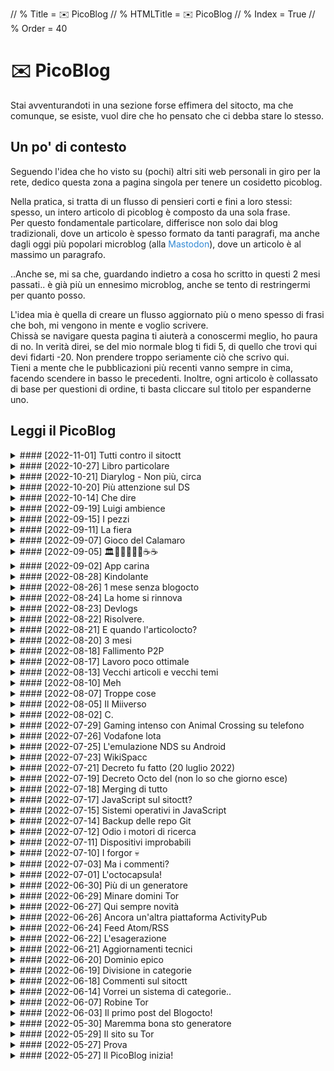 // % Title = ✉️ PicoBlog
// % HTMLTitle = <span class="twa twa-envelope twa-✉️"><span>✉️</span></span> PicoBlog
// % Index = True
// % Order = 40

# <span class="twa twa-envelope twa-✉️"><span>✉️</span></span> PicoBlog

Stai avventurandoti in una sezione forse effimera del sitocto, ma che comunque, se esiste, vuol dire che ho pensato che ci debba stare lo stesso.

## Un po' di contesto

Seguendo l'idea che ho visto su (pochi) altri siti web personali in giro per la rete, dedico questa zona a pagina singola per tenere un cosidetto picoblog.

Nella pratica, si tratta di un flusso di pensieri corti e fini a loro stessi: spesso, un intero articolo di picoblog è composto da una sola frase.  
Per questo fondamentale particolare, differisce non solo dai blog tradizionali, dove un articolo è spesso formato da tanti paragrafi, ma anche dagli oggi più popolari microblog (alla <span style="Color:#3088d4;">Mastodon</span>), dove un articolo è al massimo un paragrafo.

..Anche se, mi sa che, guardando indietro a cosa ho scritto in questi 2 mesi passati.. è già più un ennesimo microblog, anche se tento di restringermi per quanto posso.

L'idea mia è quella di creare un flusso aggiornato più o meno spesso di frasi che boh, mi vengono in mente e voglio scrivere.  
Chissà se navigare questa pagina ti aiuterà a conoscermi meglio, ho paura di no. In verità direi, se del mio normale blog ti fidi 5, di quello che trovi qui devi fidarti -20. Non prendere troppo seriamente ciò che scrivo qui.  
Tieni a mente che le pubblicazioni più recenti vanno sempre in cima, facendo scendere in basso le precedenti. Inoltre, ogni articolo è collassato di base per questioni di ordine, ti basta cliccare sul titolo per espanderne uno.

## Leggi il PicoBlog

<div markdown="1" class="BorderBoxContainer">

<details markdown="1"><summary>
#### [2022-11-01] Tutti contro il sitoctt </summary>
La scelta di botsin.space come istanza per il mio bot ActivityPub del sito non è stata troppo lungimirante, visto che pare bloccata su molte altre per spam.. rendendo il bot completamente irraggiungibile. Oltre a questo, ci sta Google che ancora da le rogne per l'indicizzazione. 😐
</details>

<details markdown="1"><summary>
#### [2022-10-27] Libro particolare </summary>
L'altro giorno ho scoperto il Codex Seraphinianus, una roba stranissima che forse mi sta per ispirare. A [questo thread su Mastodon](https://mastodon.uno/@octo/109225347482444777){[:MdTgtBlank:]} ho linkato un video ed il PDF del libro.. ma basta vedere le immagini che ogni tanto aggiungo per (non) capire di cosa si tratta.. 😁
</details>

<details markdown="1"><summary>
#### [2022-10-21] Diarylog - Non più, circa </summary>
Un mesetto fa creai una sezione "Diarylog" qui, come il PicoBlog ma per ospitare scritture più lunghe di queste; non quanto post di Blog, ma più lunghe. Perché? Non lo so, ma ho realizzato solo l'altro giorno che non ha senso ed è difficile da mantenere, e quindi da ora creo normali post nella sezione [MicroBlog](./Categories/MicroBlog.html) per avere la stessa cosa..
</details>

<details markdown="1"><summary>
#### [2022-10-20] Più attenzione sul DS </summary>
Sul [Diarylog](./Diarylog.html) 4 giorni ho detto com'è continuata la storia del DSpacc: ora ho la flashcart.. e per cosa la uso? Beh, guardando con scrupolo la libreria DS, scopro che in effetti un sacco di titoli sono giocabili con solo lo schermo inferiore! 🌝
</details>

<details markdown="1"><summary>
#### [2022-10-14] Che dire </summary>
Di nuovo inattività qui, eh? Purtroppo un po' non avevo voglia, un po' non sapevo cosa mettere di nuovo, in queste settimane passate.. Ma ora è in lavorazione un nuovo articolo di [Blog](./Categories/Blog.html), e forse avrei anche un po' di cose da scrivere sui [Devlogs](./Devlogs.html).
</details>

<details markdown="1"><summary>
#### [2022-09-19] Luigi ambience </summary>
La musichetta del casinò di Luigi, nonostante lui sia bastardo, è molto raffinata e ci sta benissimo come ambience per l'appartamento. Cliccando sulla foto sotto la si può ascoltare da YouTube.

[![Schermata del primo minigioco di Luigi in Super Mario 64 DS.]([staticoso:Folder:Assets:AbsoluteRoot]/Media/Misc/Luigi-Casino.avif)]([:YouTubeURL:]/QoydhH3xODU){[:MdTgtBlank:]}
</details>

<details markdown="1"><summary>
#### [2022-09-15] I pezzi </summary>
Un sacco di roba mi si sta distruggendo. [La mia Nintendo Switch](https://t.me/SpaccInc/882){[:MdTgtBlank:]} cade letteralmente a pezzi, [il mio mouse pezzottissimo](https://t.me/SpaccInc/888){[:MdTgtBlank:]} ha perso un tasto laterale, e che cavolo, e mannaggia!!… Oggi oggi non si è spaccato niente, ma è bene tenere gli ma occhi aperti.
</details>

<details markdown="1"><summary>
#### [2022-09-11] La fiera </summary>
Questi 4 giorni sono potuta andare, nonostante casini successi ultimamente, al FantaExpo di Salerno. Magari scriverò un po' di più di ciò nei giorni a venire. Tra questo, Splatoon 3, e programmare e creare nuove sezioni del sitoctt in alcuni tempi morti, ecco spiegato perché il PicoBlog ha dormito sti giorni.
</details>

<details markdown="1"><summary>
#### [2022-09-07] Gioco del Calamaro </summary>
Ieri sera si è diffusa in Internet, con 3 giorni di anticipo rispetto al giorno di uscita del gioco, la ROM di Splatoon 3. Fino ad ora ho giocato solo il tutorial, con calma lo proverò bene poi. Vi lascio l'hash del torrent comunque... `🎈🚢👪🐉🎩🤣👝🌭🎥🥅🌟🐅🎦📨🎦🐁🎡🚿🏦🚵🎛🤰🏛🚯👦🔙🐞🤒🎈🚒👞🌩` :)
</details>

<details markdown="1"><summary>
#### [2022-09-05] 🏛🙁🛫🏯🍌📢☕☕ </summary>
Detto in breve: cercavo un'alternativa originale a base64, per una cosa. Ho pensato a creare un mio sistema che ha a che fare con le ASCII art, però mi ci vuole un po' di lavoro e il sistema mi serve subito. Ma poi ho scoperto [Ecoji](https://github.com/keith-turner/ecoji){[:MdTgtBlank:]} 🙏
</details>

<details markdown="1"><summary>
#### [2022-09-02] App carina </summary>
[GitJournal](https://github.com/GitJournal/GitJournal){[:MdTgtBlank:]}, provata ieri qualche minuto, penso meriti. Se non usassi già Standard Notes, considereri questa app.
</details>

<details markdown="1"><summary>
#### [2022-08-28] Kindolante </summary>
Solo oggi ho scoperto che, installando [questo pacchetto](https://storage.gra.cloud.ovh.net/v1/AUTH_2ac4bfee353948ec8ea7fd1710574097/mr-public/Touch/kindle-usbnet-0.22.N-r18897.tar.xz){[:MdTgtBlank:]}, posso avere un **client** SSH aggiornato sul mio Kindle. Non potevo saperlo, non stava scritto da nessuna parte.. meglio tardi che mai però, ora dal Kindle posso fare cosine su altre macchine.
</details>

<details markdown="1"><summary>
#### [2022-08-26] 1 mese senza blogocto </summary>
Mamma mia agosto! Ha fatto andare un po' a rotoli i miei piani di scrittura, non ho mai avuto abbastanza tempo calmo e adatto per la scrittura ben fatta. Vabbè, dichiariamo finito questo ciclo lunare, è uscito [📈 il nuovo articoloctt](./Posts/2022-08-26-sitoctt-da-3-mesi-ad-oggi.html).
</details>

<details markdown="1"><summary>
#### [2022-08-24] La home si rinnova </summary>
**E non oso spoilerare oltre! Né quando, né come! 🤫️** Ma sappiate però che roba bolle in pentola.
</details>

<details markdown="1"><summary>
#### [2022-08-23] Devlogs </summary>
Per mesi sto, occasionalmente, abusando del PicoBlog come devlog per la roba che faccio. Brutta idea, visto che la scrittura qui va limitata. Quindi, ora di inaugurare la sezione [Devlogs](./Devlogs.html).
</details>

<details markdown="1"><summary>
#### [2022-08-22] Risolvere. </summary>
Il sitoctt è dalla sua creazione no-bloat ed efficiente. Eccetto per una (1) risorsa caricata: il [CSS per le emoji](https://octtspacc.gitlab.io/sitoctt-assets/twemoji-amazing.min.css){[:MdTgtBlank:]}. Spreca 400KB di traffico, non va bene, ma ho già qualche idea per risolvere.

![Schermata "Rete" degli strumenti sviluppatore di Firefox, che mostra i file più grossi caricati dalla home.]([staticoso:Folder:Assets:AbsoluteRoot]/Media/Screenshots/Firefox-Devtools-sitoctt-index.html-2022-08-22-23-56-53.avif)
</details>

<details markdown="1"><summary>
#### [2022-08-21] E quando l'articolocto? </summary>
Da cosa ho iniziato a scrivere ieri è uscita fuori na roba che non finisce più, quindi va spezzettata in diversi articoli. Il primo potrei già pubblicarlo stasera, ma meglio lasciarlo a decantare una giornata, sia mai mi vengano idee da aggiungere.
</details>

<details markdown="1"><summary>
#### [2022-08-20] 3 mesi </summary>
Solo oggi ci ho fatto caso: 3 mesi fa (meno 3 giorni) nasceva il sitocto - anzi, il postocto. Questo tempo è volato, ma se riguardo indietro c'è molto da dire; aspettatevi l'articol**octo** 🙃
</details>

<details markdown="1"><summary>
#### [2022-08-18] Fallimento P2P </summary>
Chi sul sitocto naviga con attenzione avrà forse notato che, circa una settimana fa, avevo incluso una [libreria JS non aggiornata da 4 anni](https://github.com/xuset/planktos){[:MdTgtBlank:]}, che avrebbe dovuto rendere il sito automaticamente distribuito via BitTorrent. Ecco, non c'è più: non solo non funzionava, ma non faceva più caricare il sito se attivata..
</details>

<details markdown="1"><summary>
#### [2022-08-17] Lavoro poco ottimale </summary>
È il mio stato corrente, dove vorrei avere tutta la mia roba di codice sempre perfettamente sincronizzata tra tutti i dispositivi, incluso lo Ximi. Ho chiesto consigli [qui](https://feddit.it/post/44715){[:MdTgtBlank:]} e qualcosa di buono ho già preso, vedremo in cosa andrò a finire.
</details>

<details markdown="1"><summary>
#### [2022-08-13] Vecchi articoli e vecchi temi </summary>
Vorrei iniziare ad importare articoli dal mio vecchio blog, perché lì non sono ben preservati. Il primo che già ripropongo è l'ultimo pubblicato lì: [Gli inaspettati vantaggi della chiavetta Linux](./Posts/Archive/2022-05-07-Gli-Inaspettati-Vantaggi-della-Chiavetta-Linux.html). Si, con (quasi) la stessa veste grafica che avevo sul vecchio blog, anziché con quella del resto del sitocto; con staticoso posso questo ed altro.
</details>

<details markdown="1"><summary>
#### [2022-08-10] Meh </summary>
Da ormai 2 giorni sono fuori casa, per una vacanza che non è tipo una vacanza. Bello il posto, ho fatto delle foto che penso poi pubblicherò, tra cui alcune di spacc (!), ma ci sono rogne e boh, mi sto più che scocciando.. vediamo come continua, va...
</details>

<details markdown="1"><summary>
#### [2022-08-07] Troppe cose </summary>
Che ho fatto tra ieri e oggi? R su Miiverse, poi ho iniziato a programmare una [libreria C](https://gitlab.com/octospacc/LibMultiSpacc){[:MdTgtBlank:]}, e poi ho fallito a tentare di [ospitare un server](https://mastodon.uno/@octo/108783055408081922){[:MdTgtBlank:]} prima Misskey, poi Pleroma (piè aroma), e poi Mastodon.
</details>

<details markdown="1"><summary>
#### [2022-08-05] Il Miiverso </summary>
Un [video YT](https://yewtu.be/watch?v=JjQDik3yNhA){[:MdTgtBlank:]} ha fatto tornare Miiverse alla mia memoria, social network di Nintendo che fu chiuso. Poi mi viene in mente che la community tentò di ricrearlo e.. scopro che il progetto [rverse](https://libredd.it/r/3dshacks/comments/l4klae/miiverse_patch_to_make_it_work_again_rverse/gmyx2e4/?context=3){[:MdTgtBlank:]} è in vita. E funziona! Ho di nuovo Miiverse!
</details>

<details markdown="1"><summary>
#### [2022-08-02] C. </summary>
Una sola lettera, ma quante rogne. Dall'altro giorno sto provando a scrivere [questo giochino](https://gitlab.com/octospacc/BloccSpacc){[:MdTgtBlank:]}, non dico il perché o perché ho scelto C qui, altrimenti fo il papiro.
</details>

<details markdown="1"><summary>
#### [2022-07-29] Gaming intenso con Animal Crossing su telefono </summary>
Eh, parliamo proprio di uno di quei giochi difficili, da qualche giorno l'ho voluto riprendere in mano. Meno male che grazie agli [emulatori](./Posts/2022-07-27-0000-Emulazione-NDS-Google-Play-e-una-Storia-Oscura.html) posso vivere l'intenso ovunque, anche quando ho solo il telefono con me.
</details>

<details markdown="1"><summary>
#### [2022-07-26] Vodafone lota </summary>
Oggi, a casaccio, è saltata la linea Internet di casa per tipo 40 minuti buoni, Vodafone lota,.,.,
</details>

<details markdown="1"><summary>
#### [2022-07-25] L'emulazione NDS su Android </summary>
Nel 2022, è ancora un vero casino. E ci sono dei lati oscuri. Approfondirò bene nel prossimo post del blogoctt, che è già in scrittura.
</details>

<details markdown="1"><summary>
#### [2022-07-23] WikiSpacc </summary>
Mi rendo conto solo ora che su questo sito non ho mai detto che sono la Dea dello Spacc. Abbastanza grave. Lo spacc in generale, comunque, è menzionato da qualche parte.. e se non sapete cosa sia, adesso posso semplicemente dire: ho creato una wiki riguardo l'argomento e tutto ciò che ci sta attorno. Ancora è da riempire bene, ma c'è già qualcosa. Su, andate a leggere [WikiSpacc.miraheze.org/wiki/Spacc](https://wikispacc.miraheze.org/wiki/Spacc){[:MdTgtBlank:]} :)
</details>

<details markdown="1"><summary>
#### [2022-07-21] Decreto fu fatto (20 luglio 2022) </summary>
Avevo detto l'altro ieri del Decretocto, ieri l'ho finito e rilasciato. Purtroppo il documento ha qualche problemino di branding: la Repubblica dello Spacc e lo statocto non hanno ancora un logo ufficiale, per ora abbiamo quindi usato un fork di quello della Republica Italiana. Secondo i termini del decreto, che invito a leggere accedendo al file PDF [qui]([staticoso:Folder:Assets:AbsoluteRoot]/Files/Decreto-20-luglio-2022.pdf){[:MdTgtBlank:]}, sto già riempiendo gli [Archivi MicroBlog](./Categories/MicroBlog.html).
</details>

<details markdown="1"><summary>
#### [2022-07-19] Decreto Octo del (non lo so che giorno esce) </summary>
Oggi ho iniziato a scrivere il nuovo Decreto Octo, che uscirà quando lo finisco, eeeeh ohh, è il primo DPCM che scrivo in vita mia, è difficile. Il decreto farà chiarezza su alcuni dubbi riguardanti la nuova raccolta "MicroBlog" del sito - e non posso dire altro, c'è il Segreto di Stato.
</details>

<details markdown="1"><summary>
#### [2022-07-18] Merging di tutto </summary>
Ora che ho (credo) sistemato tutto a dovere, e la funzione di posting su Mastodon di staticoso non dovrebbe fare spam inutile per roba vecchia, posso pensare a copincollare diversi miei vecchi contenuti, dalle più disparate fonti, qui al sitocto.
</details>

<details markdown="1"><summary>
#### [2022-07-17] JavaScript sul sitoctt? </summary>
Ehh, mi sa che devo iniziare a metterlo. Sempre in modo intelligente e che non intacca la funzionalità del sito per chi non può attivarlo, ovvio: con una libreria aggiungerò la compatibilità alle immagini AVIF per browser vecchi, con un'altra renderò praticamente il sito disponibile su BitTorrent 👀️
</details>

<details markdown="1"><summary>
#### [2022-07-15] Sistemi operativi in JavaScript </summary>
Quando il JS è usato bene, ossia quando è usato per fare vere app interattive e non per siti che potrebbero benissimo essere statici, sono la prima ad essere entusiasta di tale tecnologia. E dall'altro ieri mi sono ricordata di [daedalOS](https://github.com/DustinBrett/daedalOS){[:MdTgtBlank:]}, a cui ho aperto un ticket ieri e fatto una pull request oggi!
</details>

<details markdown="1"><summary>
#### [2022-07-14] Backup delle repo Git </summary>
È una cosa che dovrei fare, ho tante repo di mesi fa che sono ospitate sui server di un solo provider, e la cosa non va bene. Su come affronto l'argomento backup io dovrei scrivere un articolo lungo prima o poi. Fortunatamente, tutto ciò che tocca il sitoctt è stato messo (pubblico) su 3 server diversi dall'inizio ✨️
</details>

<details markdown="1"><summary>
#### [2022-07-12] Odio i motori di ricerca </summary>
Ma quanto devo aspettare per vedermi il sitocto indicizzato? Cosa devo fare? Oggi ho aggiunto il mio dominio alla Google Search Console, e ho anche implementato un primo supporto alla generazione di sitemap in staticoso.. speriamo di risolvere subito 😵‍💫️
</details>

<details markdown="1"><summary>
#### [2022-07-11] Dispositivi improbabili </summary>
Ho preso un Kindle da poco meno di una settimana. Ovviamente, l'ho hackerato seduta stante. [L'ho detto su Mastodon](https://mastodon.uno/@octo/108600089579737212){[:MdTgtBlank:]}, ma farò un post approfondito qui prima o poi. Comunque, questo tablettino si aggiunge alla lista di dispositivi strani su cui vorrei assicurarmi che il sitocto funge 😶‍🌫️️
</details>

<details markdown="1"><summary>
#### [2022-07-10] I forgor 💀 </summary>
Apparentemente, per una settimana sana ho dimenticato che il mio PicoBlog esiste! Shit happens. Vabbe, che fare quindi? Non molto, temo, MA, ora accetto donazioni: [💰 Donazioni](./Donazioni.html). Mi sa che se inizio a riceverne qualcuna, inizierò a dimenticarmi meno di aggiornare il sito in generale, lmao xd
</details>

<details markdown="1"><summary>
#### [2022-07-03] Ma i commenti? </summary>
Eh eh, ops. La [repo](https://gitlab.com/octtspacc/PlainDiscuss){[:MdTgtBlank:]} non ha nuovi commit da settimane, morta. Che palle. Però, con l'integrazione ActivityPub che il sito ora ha da 2 giorni, c'è già una sorta di sistema di commenti per ogni singolo post del blogocto.. quindi il mio lavoro è finito?
</details>

<details markdown="1"><summary>
#### [2022-07-01] L'octocapsula! </summary>
E da oggi anche l'octocapsula, ossia la mia capsula Gemini, esiste sull'Internette. Per ora, lì ci trovate soltanto una conversione 1:1 del sitoctt, ma, se volete sapere oltre, vi rimando come al solito a [Home # Disponibilità del sito](./index.html#-Disponibilit-del-sito).
</details>

<details markdown="1"><summary>
#### [2022-06-30] Più di un generatore </summary>
Ormai, questo è ciò che staticoso sta diventando, contrariamente alle mie stesse aspettative. Giusto adesso ho iniziato ad implementare 2 cose stravaganti: generazione di Gemtext (aspettatevi il sitoctt su Gemini..), e pubblicazione dei nuovi post su ActivityPub (Mastodon).
</details>

<details markdown="1"><summary>
#### [2022-06-29] Minare domini Tor </summary>
È esattamente quello che ho fatto! In che senso? È banalmente ciò che si fa con un programma come [mkp224o](https://github.com/cathugger/mkp224o){[:MdTgtBlank:]}, se si vuole ottenere un indirizzo contenente caratteri particolari. Il nuovo indirizzo, che inizia (questa la particolarità) con "<span style="Color:#59316b;">sitoctt</span>", è linkato su [Home # Disponibilità del sito](./index.html#-Disponibilit-del-sito).
</details>

<details markdown="1"><summary>
#### [2022-06-27] Qui sempre novità </summary>
Ora ho una pagina [Raccolta Siti Internet](./Raccolte/Internet/Raccolta-Siti-Internet.html) dove linko ad altri siti carini, ho creato un PNG 88x31 che identifica il mio sito e che, chiunque vuole, può usare per linkarlo.. beh dai, pian piano si sta riempiendo anche meglio di un semplice blog :D
</details>

<details markdown="1"><summary>
#### [2022-06-26] Ancora un'altra piattaforma ActivityPub </summary>
Eh già, ce n'è già una nuova in beta da praticamente ieri. Che il suo archetipo sia Mastodon, lo si vede subito, ma [Bonfire](https://bonfirenetworks.org){[:MdTgtBlank:]} promette una filosofia diversa (?) e.. agli sviluppatori frega qualcosa del miglioramento progressivo, e gran parte della app già funziona senza JS! Già questo è abbastanza per farmi gioire.
</details>

<details markdown="1"><summary>
#### [2022-06-24] Feed Atom/RSS </summary>
Finalmente staticoso integra la generazione di feed Atom/RSS! Se funziona tutto, scriverò le informazioni su [Home # Feed e notifiche](./index.html#-Feed-e-notifiche), ma i metadati sono già presenti nell'HTML, quindi usando un browser che ancora integra un aggregatore di feed, come SeaMonkey, dovrebbe apparire un'icona per iscriversi.
</details>

<details markdown="1"><summary>
#### [2022-06-22] L'esagerazione </summary>
Mi è venuta voglia di esagerare e implementare un contatore delle visite sul sito. Per fortuna, ho trovato il servizio gratuito già pronto di [contatoreaccessi.com](https://contatoreaccessi.com){[:MdTgtBlank:]}, che funziona caricando assolutamente **zero JavaScript**, anche se conta anche i refresh, non le visite uniche.. vabbe.
</details>

<details markdown="1"><summary>
#### [2022-06-21] Aggiornamenti tecnici </summary>
Tra ieri e stamattina ho lavorato abbastanza al generatore, per sistemare problemini e aggiungere funzioni, e ho aggiunto qualche miglioramento al CSS del sito. Comunque questo PicoBlog è ormai solo un devlog, un po' un peccato, ma non so cos'altro scrivere di molto corto.. 😅
</details>

<details markdown="1"><summary>
#### [2022-06-20] Dominio epico </summary>
Dopo un mesetto, eu.org mi ha dato il dominio che ho chiesto.. a breve il sitocto sarà navigabile da [sitoctt.octt.eu.org](https://sitoctt.octt.eu.org)! Tecnicamente già raggiungibile, ma devo sistemare dei problemi del generatore, se voglio il dominio attuale non si rompa..
</details>

<details markdown="1"><summary>
#### [2022-06-19] Divisione in categorie </summary>
Alla fine credo di aver realizzato qualcosa come lo volevo. Adesso nella barra di navigazione del sito c'è una sezione "Raccolte", che altro non è che una lista di categorie semiautomatica. 
</details>

<details markdown="1"><summary>
#### [2022-06-18] Commenti sul sitoctt </summary>
È da qualche giorno che sto lavorando quasi ininterrottamente ad un mio sistema di commenti da abilitare per il sito. Non è ancora finito e non so quando lo finirò (e se lo finirò.. speriamo non butto via tutto per la noia).
</details>

<details markdown="1"><summary>
#### [2022-06-14] Vorrei un sistema di categorie.. </summary>
..che non so bene neanche io come lo voglio. A parte la categorizzazione dei post del Blogocto in temi, vorrei che nelle pagine di raccolta per temi uscissero anche pagine che non sono propriamente post, ma ho paura che si crei disordine. Ci penserò su a lungo..
</details>

<details markdown="1"><summary>
#### [2022-06-07] Robine Tor </summary>
Visto che Tor Browser all'impostazione di protezione massima, impostata da molta gente che lo usa, rompe alcune componenti CSS (non c'è JS) del mio sito.. ho aggiornato il generatore per supportare l'aggiunta di una sezione header su tutte le pagine, al momento di build del sito. Lì ho messo info riguardo al problema.
</details>

<details markdown="1"><summary>
#### [2022-06-03] Il primo post del Blogocto! </summary>
L'ho iniziato a scrivere 3 giorni fa, poi tra una cosa e l'altra ho avuto modo di finire solo oggi la scrittura, sia dell'articolo in questione, che del codice del mio generatore che gestisce i post stile-blog (su cui ho ancora sistemazioni da fare). Andate a vederlo [qui](./Categories/Blog.html)!
</details>

<details markdown="1"><summary>
#### [2022-05-30] Maremma bona sto generatore </summary>
Sviluppare questo generatore di siti si sta rivelando un'esperienza mistica, in positivo e in negativo. Non so neanche come descrivere il tutto, è assurdo.
</details>

<details markdown="1"><summary>
#### [2022-05-29] Il sito su Tor </summary>
Finalmente, ho messo in piedi anche un mirror <span style="Color:#59316b;">Tor</span> del sitocto! Lo trovate linkato su [Home # Disponibilità del sito](./index.html#-Disponibilit-del-sito). Ora è tutto più sicuro e privato.
</details>

<details markdown="1"><summary>
#### [2022-05-27] Prova </summary>
Questo articolo è solo una prova, forse verrà cancellato.
</details>

<details markdown="1"><summary>
#### [2022-05-27] Il PicoBlog inizia! </summary>
A cosa serve questo post? A farmi vedere l'effetto iniziale ed eventualmente sistemare del CSS..
</details>

</div>
